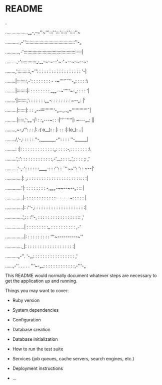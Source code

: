 # README

.

………………_„-,-~''~''':::'':::':::::''::::''~

………._,-'':::::::::::::::::::::::::::::::::::::::''-„

………..,-'::::::::::::::::::::::::::::::::::::::::::::::|

………,-'::::::::::::„:„„-~-~--'~-'~--~-~--~-

……..,'::::::::::,~'': : : : : : : : : : : : : : : : : : '-|

……..|::::::::,-': : : : : : : : - -~''''¯¯''-„: : : : :\

……..|::::::::|: : : : : : : : : _„„--~'''''~-„: : : : '|

……..'|:::::::,': : : : : : :_„„-: : : : : : : : ~--„_: |'

………|::::::|: : : „--~~'''~~''''''''-„…_..„~''''''''''''¯|

………|:::::,':_„„-|: : :_„---~: : :|''¯¯''''|: ~---„_: ||

……..,~-,_/'': : : |: :(_ o__): : |: : : :|:(_o__): \..|

……../,'-,: : : : : ''-,_______,-'': : : : ''-„_____|

……..\: :|: : : : : : : : : : : : : :„: : : : :-,: : : : : : : :\

………',:': : : : : : : : : : : : :,-'__: : : :_',: : : : ;: ,'

……….'-,-': : : : : :___„-: : :'': : ¯''~~'': ': : ~--|'

………….|: ,: : : : : : : : : : : : : : : : : : : : : :: : :|

………….'|: \: : : : : : : : -,„_„„-~~--~--„_: :: |

…………..|: \: : : : : : : : : : : :-------~: : : : : |

…………..|: :''-,: : : : : : : : : : : : : : : : : : : : :|

…………..',: : :''-, : : : : : : : : : : : : : : : : :: ,'

……………| : : : : : : : : :_ : : : : : : : : : : ,-'

……………|: : : : : : : : : : '''~----------~''

…………._|: : : : : : : : : : : : : : : : : : : :|

……….„-''. '-,_: : : : : : : : : : : : : : : : : ,'

……,-''. . . . . '''~-„_: : : : : : : : : : : : :,-'''-„

This README would normally document whatever steps are necessary to get the
application up and running.

Things you may want to cover:

* Ruby version

* System dependencies

* Configuration

* Database creation

* Database initialization

* How to run the test suite

* Services (job queues, cache servers, search engines, etc.)

* Deployment instructions

* ...

